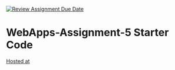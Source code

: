 [![Review Assignment Due Date](https://classroom.github.com/assets/deadline-readme-button-24ddc0f5d75046c5622901739e7c5dd533143b0c8e959d652212380cedb1ea36.svg)](https://classroom.github.com/a/7kKA03Up)
# WebApps-Assignment-5 Starter Code
[Hosted at](https://44-563-webapps-f23.github.io/44563-webapps-f23-assignment5-tejeshredddy/cities.html)